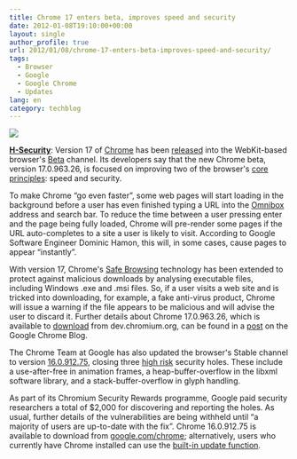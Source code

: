 ```yaml
---
title: Chrome 17 enters beta, improves speed and security
date: 2012-01-08T19:10:00+00:00
layout: single
author_profile: true
url: 2012/01/08/chrome-17-enters-beta-improves-speed-and-security/
tags:
  - Browser
  - Google
  - Google Chrome
  - Updates
lang: en
category: techblog
---
```

![](http://2.bp.blogspot.com/-pUE4XhKMyXM/Twnig4IFrtI/AAAAAAAAEY0/9ULf2RnoNNs/s1600/new-chrome-logo.png)

[**H-Security**](http://www.h-online.com/security): Version 17 of [Chrome](https://www.google.com/chrome/) has been [released](http://googlechromereleases.blogspot.com/2012/01/beta-channel-update.html) into the WebKit-based browser's [Beta](http://www.google.com/landing/chrome/beta/) channel. Its developers say that the new Chrome beta, version 17.0.963.26, is focused on improving two of the browser's [core principles](https://www.google.com/chrome/intl/en/more/index.html): speed and security.

To make Chrome “go even faster”, some web pages will start loading in the background before a user has even finished typing a URL into the [Omnibox](http://support.google.com/chrome/bin/answer.py?hl=en&answer=95440) address and search bar. To reduce the time between a user pressing enter and the page being fully loaded, Chrome will pre-render some pages if the URL auto-completes to a site a user is likely to visit. According to Google Software Engineer Dominic Hamon, this will, in some cases, cause pages to appear “instantly”.

With version 17, Chrome's [Safe Browsing](http://www.google.com/chrome/intl/en/more/security.html) technology has been extended to protect against malicious downloads by analysing executable files, including Windows .exe and .msi files. So, if a user visits a web site and is tricked into downloading, for example, a fake anti-virus product, Chrome will issue a warning if the file appears to be malicious and will advise the user to discard it. Further details about Chrome 17.0.963.26, which is available to [download](http://dev.chromium.org/getting-involved/dev-channel#TOC-Subscribing-to-a-channel) from dev.chromium.org, can be found in a [post](http://chrome.blogspot.com/2012/01/speed-and-security.html) on the Google Chrome Blog.

The Chrome Team at Google has also updated the browser's Stable channel to version [16.0.912.75](http://googlechromereleases.blogspot.com/2012/01/stable-channel-update.html), closing three [high risk](https://sites.google.com/a/chromium.org/dev/developers/severity-guidelines) security holes. These include a use-after-free in animation frames, a heap-buffer-overflow in the libxml software library, and a stack-buffer-overflow in glyph handling.

As part of its Chromium Security Rewards programme, Google paid security researchers a total of $2,000 for discovering and reporting the holes. As usual, further details of the vulnerabilities are being withheld until “a majority of users are up-to-date with the fix”. Chrome 16.0.912.75 is available to download from [google.com/chrome](http://www.google.com/chrome); alternatively, users who currently have Chrome installed can use the [built-in update function](http://support.google.com/chrome/bin/answer.py?hl=en&answer=95414).
